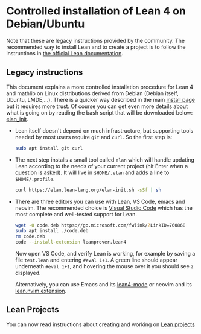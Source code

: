 # Controlled installation of Lean 4 on Debian/Ubuntu

Note that these are legacy instructions provided by the community. The recommended
way to install Lean and to create a project is to follow the instructions in
[the official Lean documentation](https://docs.lean-lang.org/lean4/doc/quickstart.html).

## Legacy instructions

This document explains a more controlled installation procedure
for Lean 4 and mathlib on Linux distributions derived from Debian (Debian
itself, Ubuntu, LMDE,...). There is a quicker way described in the main
[install page](debian.html) but it requires more trust.
Of course you can get even more details about what is going on by
reading the bash script that will be downloaded below:
[elan_init](https://github.com/leanprover/elan/blob/master/elan-init.sh).

* Lean itself doesn't depend on much infrastructure, but supporting tools
  needed by most users require `git` and `curl`. So the first step is:
  ```bash
  sudo apt install git curl
  ```

* The next step installs a small tool called `elan` which will handle
  updating Lean according to the needs of your current project (hit Enter
  when a question is asked). It will live in `$HOME/.elan` and adds a
  line to `$HOME/.profile`.
  ```bash
  curl https://elan.lean-lang.org/elan-init.sh -sSf | sh
  ```

* There are three editors you can use with Lean, VS Code, emacs and neovim. The
  recommended choice is [Visual Studio Code](https://code.visualstudio.com/) which has
  the most complete and well-tested support for Lean.
  ```bash
  wget -O code.deb https://go.microsoft.com/fwlink/?LinkID=760868
  sudo apt install ./code.deb
  rm code.deb
  code --install-extension leanprover.lean4
  ```

  Now open VS Code, and verify Lean is working, for example by saving a file `test.lean` and entering `#eval 1+1`.
   A green line should appear underneath `#eval 1+1`, and hovering the mouse over it you should see `2`
   displayed.

  Alternatively, you can use Emacs and its [lean4-mode](https://github.com/leanprover/lean4-mode) or
  neovim and its [lean.nvim extension](https://github.com/Julian/lean.nvim).

## Lean Projects

You can now read instructions about creating and working on [Lean projects](project.html)
